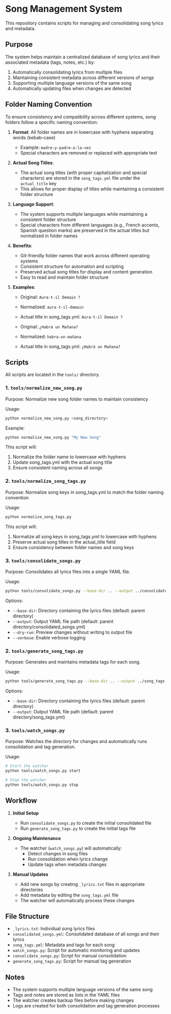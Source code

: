 # Song Management System

This repository contains scripts for managing and consolidating song lyrics and metadata.

## Purpose

The system helps maintain a centralized database of song lyrics and their associated metadata (tags, notes, etc.) by:
1. Automatically consolidating lyrics from multiple files
2. Maintaining consistent metadata across different versions of songs
3. Supporting multiple language versions of the same song
4. Automatically updating files when changes are detected

## Folder Naming Convention

To ensure consistency and compatibility across different systems, song folders follow a specific naming convention:

1. **Format**: All folder names are in lowercase with hyphens separating words (kebab-case)
   - Example: `madre-y-padre-a-la-vez`
   - Special characters are removed or replaced with appropriate text

2. **Actual Song Titles**:
   - The actual song titles (with proper capitalization and special characters) are stored in the `song_tags.yml` file under the `actual_title` key
   - This allows for proper display of titles while maintaining a consistent folder structure

3. **Language Support**:
   - The system supports multiple languages while maintaining a consistent folder structure
   - Special characters from different languages (e.g., French accents, Spanish question marks) are preserved in the actual titles but normalized in folder names

4. **Benefits**:
   - Git-friendly folder names that work across different operating systems
   - Consistent structure for automation and scripting
   - Preserved actual song titles for display and content generation
   - Easy to read and maintain folder structure

5. **Examples**:
   - Original: `Aura-t-il Demain ?`
   - Normalized: `aura-t-il-demain`
   - Actual title in song_tags.yml: `Aura-t-il Demain ?`

   - Original: `¿Habrá un Mañana?`
   - Normalized: `habra-un-mañana`
   - Actual title in song_tags.yml: `¿Habrá un Mañana?`

## Scripts

All scripts are located in the `tools/` directory.

### 1. `tools/normalize_new_song.py`

Purpose: Normalize new song folder names to maintain consistency

Usage:
```bash
python normalize_new_song.py <song_directory>
```

Example:
```bash
python normalize_new_song.py "My New Song"
```

This script will:
1. Normalize the folder name to lowercase with hyphens
2. Update song_tags.yml with the actual song title
3. Ensure consistent naming across all songs

### 2. `tools/normalize_song_tags.py`

Purpose: Normalize song keys in song_tags.yml to match the folder naming convention

Usage:
```bash
python normalize_song_tags.py
```

This script will:
1. Normalize all song keys in song_tags.yml to lowercase with hyphens
2. Preserve actual song titles in the actual_title field
3. Ensure consistency between folder names and song keys

### 3. `tools/consolidate_songs.py`

Purpose: Consolidates all lyrics files into a single YAML file.

Usage:
```bash
python tools/consolidate_songs.py --base-dir .. --output ../consolidated_songs.yml
```

Options:
- `--base-dir`: Directory containing the lyrics files (default: parent directory)
- `--output`: Output YAML file path (default: parent directory/consolidated_songs.yml)
- `--dry-run`: Preview changes without writing to output file
- `--verbose`: Enable verbose logging

### 2. `tools/generate_song_tags.py`

Purpose: Generates and maintains metadata tags for each song.

Usage:
```bash
python tools/generate_song_tags.py --base-dir .. --output ../song_tags.yml
```

Options:
- `--base-dir`: Directory containing the lyrics files (default: parent directory)
- `--output`: Output YAML file path (default: parent directory/song_tags.yml)

### 3. `tools/watch_songs.py`

Purpose: Watches the directory for changes and automatically runs consolidation and tag generation.

Usage:
```bash
# Start the watcher
python tools/watch_songs.py start

# Stop the watcher
python tools/watch_songs.py stop
```

## Workflow

1. **Initial Setup**
   - Run `consolidate_songs.py` to create the initial consolidated file
   - Run `generate_song_tags.py` to create the initial tags file

2. **Ongoing Maintenance**
   - The watcher (`watch_songs.py`) will automatically:
     - Detect changes in song files
     - Run consolidation when lyrics change
     - Update tags when metadata changes

3. **Manual Updates**
   - Add new songs by creating `_lyrics.txt` files in appropriate directories
   - Add metadata by editing the `song_tags.yml` file
   - The watcher will automatically process these changes

## File Structure

- `_lyrics.txt`: Individual song lyrics files
- `consolidated_songs.yml`: Consolidated database of all songs and their lyrics
- `song_tags.yml`: Metadata and tags for each song
- `watch_songs.py`: Script for automatic monitoring and updates
- `consolidate_songs.py`: Script for manual consolidation
- `generate_song_tags.py`: Script for manual tag generation

## Notes

- The system supports multiple language versions of the same song
- Tags and notes are stored as lists in the YAML files
- The watcher creates backup files before making changes
- Logs are created for both consolidation and tag generation processes
